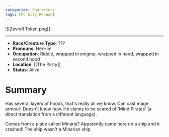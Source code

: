 ```yaml
---
categories: Characters
tags: [PC Ally Rehaan]
---
```


![[Zevrell Token.png]]

---

- **Race/Creature Type**: ???
- **Pronouns**: He/Him
- **Occupation**: Riddle, wrapped in enigma, wrapped in hood, wrapped in second hood
- **Location**: [[The Party]]
- **Status**: Alive

# Summary
Has several layers of hoods, that's really all we know. 
Can cast mage armour! Doesn't know how. He claims to be scared of 'Mind Pirates' (a direct translation from a different language).

Comes from a place called Minaria? Apparently came here on a ship and it crashed! The ship wasn't a Minarian ship